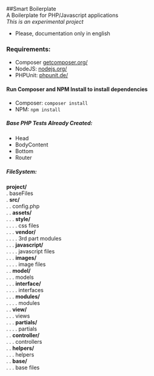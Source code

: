##Smart Boilerplate  
A Boilerplate for PHP/Javascript applications  
*This is an experimental project*  

- Please, documentation only in english   

### Requirements:
- Composer [getcomposer.org/](https://getcomposer.org/)  
- NodeJS: [nodejs.org/](https://nodejs.org/en/)  
- PHPUnit: [phpunit.de/](https://phpunit.de/)

#### Run Composer and NPM Install to install dependencies
- Composer: `composer install`  
- NPM: `npm install`   

##### Base PHP Tests Already Created:
- Head  
- BodyContent  
- Bottom  
- Router

##### FileSystem:  
**project/**  
.    baseFiles  
.    **src/**  
.    .    config.php  
.    .    **assets/**  
.    .     .   **style/**  
.    .     .   .    css files  
.    .     .   **vendor/**  
.    .     .   .    3rd part modules  
.    .     .   **javascript/**  
.    .     .   .    javascript files  
.    .     .   **images/**  
.    .     .   .    image files   
.    .    **model/**  
.    .     .   models  
.    .     .   **interface/**  
.    .     .   .    interfaces  
.    .     .   **modules/**  
.    .     .   .    modules  
.    .    **view/**  
.    .     .   views  
.    .     .   **partials/**  
.    .     .   .    partials  
.    .    **controller/**  
.    .     .  controllers  
.    .    **helpers/**  
.    .     .   helpers  
.    .    **base/**  
.    .     .   base files

